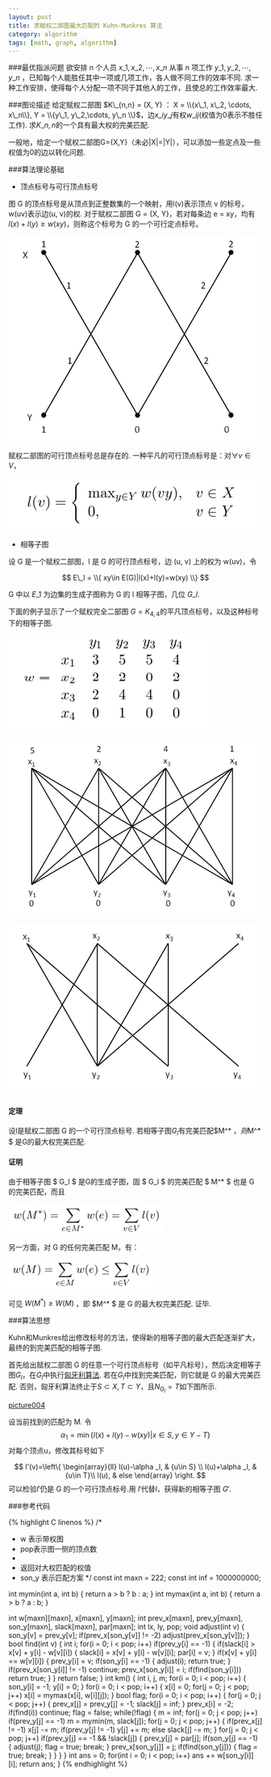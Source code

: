 ```yaml
---
layout: post
title: 求赋权二部图最大匹配的 Kuhn-Munkres 算法
category: algorithm
tags: [math, graph, algorithm]
---
```


###最优指派问题
欲安排 n 个人员 $x\_1, x\_2, \cdots, x\_n$ 从事 n 项工作 $y\_1, y\_2,\cdots, y\_n$ ，已知每个人能胜任其中一项或几项工作，各人做不同工作的效率不同. 求一种工作安排，使得每个人分配一项不同于其他人的工作，且使总的工作效率最大.

###图论描述
给定赋权二部图 $K\_{n,n} = (X, Y) ： X = \\{x\_1, x\_2, \cdots, x\_n\\}, Y = \\{y\_1, y\_2,\cdots, y\_n \\}$，边$x\_iy\_j$有权$w\_{ij}$(权值为0表示不胜任工作). 求$K\_{n,n}$的一个具有最大权的完美匹配.

一般地，给定一个赋权二部图G={X,Y}（未必|X|=|Y|），可以添加一些定点及一些权值为0的边以转化问题.

###算法理论基础

- 顶点标号与可行顶点标号

图 G 的顶点标号是从顶点到正整数集的一个映射，用l(v)表示顶点 v 的标号， w(uv)表示边(u, v)的权. 对于赋权二部图 G = {X, Y}，若对每条边 e = xy，均有 $l(x)+l(y)\ge w(xy)$，则称这个标号为 G 的一个可行定点标号。

![picture001](/images/KMX/001.png)

赋权二部图的可行顶点标号总是存在的. 一种平凡的可行顶点标号是：对$\forall v \in V$，

![picturetes](/images/KMX/tex001.png)

- 相等子图

设 G 是一个赋权二部图，l 是 G 的可行顶点标号，边 (u, v) 上的权为 w(uv)，令

$$
E\_l = \\{ xy\in E(G)|l(x)+l(y)=w(xy) \\}
$$

G 中以 $E\_1$ 为边集的生成子图称为 G 的 l 相等子图，几位 $G\_l$. 

下面的例子显示了一个赋权完全二部图 $G=K_{4,4}$的平凡顶点标号，以及这种标号下的相等子图.

![tex002](/images/KMX/tex002.png)

![picture002](/images/KMX/002.png)

![picture003](/images/KMX/003.png)

<h4>定理</h4>

设l是赋权二部图 G 的一个可行顶点标号. 若相等子图$G_l$有完美匹配$M^* $，则$M^* $ 是G的最大权完美匹配.

<h4>证明</h4>

由于相等子图 $ G_l $ 是G的生成子图，固 $ G_l $ 的完美匹配 $ M^* $ 也是 G 的完美匹配，而且

![tex003](/images/KMX/tex003.png)

另一方面，对 G 的任何完美匹配 M，有：

![tex004](/images/KMX/tex004.png)

可见 $W(M^* )\ge W(M)$ ，即 $M^* $ 是 G 的最大权完美匹配.    证毕.

###算法思想

Kuhn和Munkres给出修改标号的方法，使得新的相等子图的最大匹配逐渐扩大，最终的到完美匹配的相等子图.

首先给出赋权二部图 G 的任意一个可行顶点标号（如平凡标号），然后决定相等子图$G_l$，在$G_l$中执行[匈牙利算法](http://quant67.com/algorithm/hungary/). 若在$G_l$中找到完美匹配，则它就是 G 的最大完美匹配. 否则，匈牙利算法终止于$S\subset X, T\subset Y$，且$N_{G_{l}}=T$如下图所示.

[picture004](/images/KMX/004.png)

设当前找到的匹配为 M. 令
$$
\alpha _{ 1 }=\min  \{ l(x)+l(y)-w(xy)|x\in S, y\in Y-T\} 
$$
对每个顶点u，修改其标号如下

$$
l'(v)=\left\{
  \begin{array}{ll}
    l(u)-\alpha _l, & {u\in S} \\
    l(u)+\alpha _l, & {u\in T}\\
    l(u),   & else
  \end{array}
\right.
$$
可以检验$l'$仍是 G 的一个可行顶点标号.用 $l'$代替$l$，获得新的相等子图 $G'$.

###参考代码

{% highlight C linenos %}
/*
 * w 表示带权图
 * pop表示图一侧的顶点数
 *
 * 返回对大权匹配的权值
 * son_y 表示匹配方案
 */
const int maxn = 222;
const int inf = 1000000000;

int mymin(int a, int b) {
    return a > b ? b : a;
}
int mymax(int a, int b) {
    return a > b ? a : b;
}

int w[maxn][maxn], x[maxn], y[maxn];
int prev_x[maxn], prev_y[maxn], son_y[maxn], slack[maxn], par[maxn];
int lx, ly, pop;
void adjust(int v) {
    son_y[v] = prev_y[v];
    if(prev_x[son_y[v]] != -2)
        adjust(prev_x[son_y[v]]);
}
bool find(int v) {
    int i;
    for(i = 0; i < pop; i++)
        if(prev_y[i] == -1) {
            if(slack[i] > x[v] + y[i] - w[v][i]) {
                slack[i] = x[v] + y[i] - w[v][i];
                par[i] = v;
            }
            if(x[v] + y[i] == w[v][i]) {
                prev_y[i] = v;
                if(son_y[i] == -1) {
                    adjust(i);
                    return true;
                }
                if(prev_x[son_y[i]] != -1)
                    continue;
                prev_x[son_y[i]] = i;
                if(find(son_y[i]))
                    return true;
            }
        }
    return false;
}
int km() {
    int i, j, m;
    for(i = 0; i < pop; i++) {
        son_y[i] = -1;
        y[i] = 0;
    }
    for(i = 0; i < pop; i++) {
        x[i] = 0;
        for(j = 0; j < pop; j++)
            x[i] = mymax(x[i], w[i][j]);
    }
    bool flag;
    for(i = 0; i < pop; i++) {
        for(j = 0; j < pop; j++) {
            prev_x[j] = prev_y[j] = -1;
            slack[j] = inf;
        }
        prev_x[i] = -2;
        if(find(i)) continue;
        flag = false;
        while(!flag) {
            m = inf;
            for(j = 0; j < pop; j++)
                if(prev_y[j] == -1)
                    m = mymin(m, slack[j]);
            for(j = 0; j < pop; j++) {
                if(prev_x[j] != -1)
                    x[j] -= m;
                if(prev_y[j] != -1)
                    y[j] += m;
                else
                    slack[j] -= m;
            }
            for(j = 0; j < pop; j++)
                if(prev_y[j] == -1 && !slack[j]) {
                    prev_y[j] = par[j];
                    if(son_y[j] == -1) {
                        adjust(j);
                        flag = true;
                        break;
                    }
                    prev_x[son_y[j]] = j;
                    if(find(son_y[j])) {
                        flag = true;
                        break;
                    }
                }
        }
    }
    int ans = 0;
    for(int i = 0; i < pop; i++)
        ans += w[son_y[i]][i];
    return ans;
}
{% endhighlight %}

